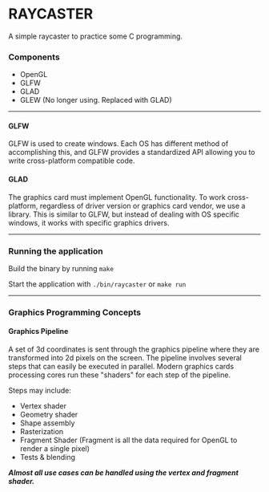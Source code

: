 # RAYCASTER

A simple raycaster to practice some C programming.

### Components
* OpenGL
* GLFW
* GLAD 
* GLEW (No longer using. Replaced with GLAD)

<hr>


#### GLFW
GLFW is used to create windows. Each OS has different method of accomplishing this,
and GLFW provides a standardized API allowing you to write cross-platform compatible code.

#### GLAD
The graphics card must implement OpenGL functionality. To work cross-platform, regardless
of driver version or graphics card vendor, we use a library. This is similar to GLFW, but 
instead of dealing with OS specific windows, it works with specific graphics drivers.

<hr>

### Running the application
Build the binary by running `make`

Start the application with `./bin/raycaster` or `make run`

<hr>

### Graphics Programming Concepts

#### Graphics Pipeline
A set of 3d coordinates is sent through the graphics pipeline where they are transformed 
into 2d pixels on the screen. The pipeline involves several steps that can easily be 
executed in parallel. Modern graphics cards processing cores run these "shaders" for
each step of the pipeline. 

Steps may include:
* Vertex shader
* Geometry shader
* Shape assembly
* Rasterization
* Fragment Shader (Fragment is all the data required for OpenGL to render a single pixel)
* Tests & blending

***Almost all use cases can be handled using the vertex and fragment shader.***
